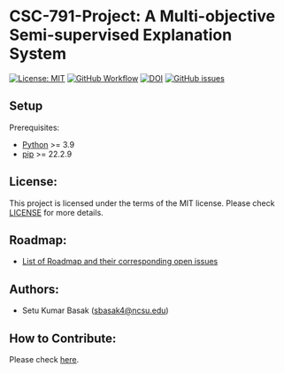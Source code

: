 # CSC-791-Project: A Multi-objective Semi-supervised Explanation System


[![License: MIT](https://img.shields.io/badge/License-MIT-yellow.svg)](https://opensource.org/licenses/MIT) 
[![GitHub Workflow](https://github.com/setu1421/CSC-791/actions/workflows/python-app.yml/badge.svg)](https://github.com/setu1421/CSC-791-Project/actions/workflows/python-app.yml)
[![DOI](https://zenodo.org/badge/589857531.svg)](https://doi.org/10.5281/zenodo.7831672)
[![GitHub issues](https://img.shields.io/github/issues-raw/setu1421/CSC-791)](https://github.com/setu1421/CSC-791-Project/issues)

## Setup

Prerequisites:
* [Python](https://www.python.org/downloads/) >= 3.9
* [pip](https://linuxize.com/post/how-to-install-pip-on-ubuntu-20.04/) >= 22.2.9



## License:
This project is licensed under the terms of the MIT license. Please check [LICENSE](https://github.com/setu1421/CSC-791-Project/blob/main/LICENSE) for more details. 
## Roadmap:
  - [List of Roadmap and their corresponding open issues](https://github.com/setu1421/CSC-791-Project/issues)
## Authors:
 - Setu Kumar Basak (sbasak4@ncsu.edu)
## How to Contribute:
 Please check [here](https://github.com/setu1421/CSC-791-Project/blob/main/CONTRIBUTING.md).
